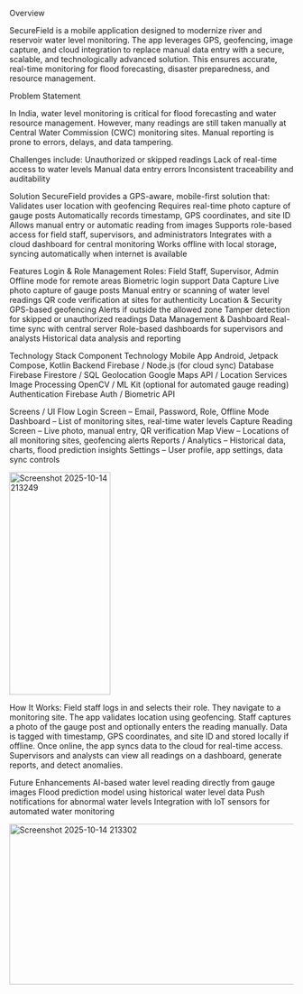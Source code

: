 Overview

SecureField is a mobile application designed to modernize river and reservoir water level monitoring. The app leverages GPS, geofencing, image capture, and cloud integration to replace manual data entry with a secure, scalable, and technologically advanced solution. This ensures accurate, real-time monitoring for flood forecasting, disaster preparedness, and resource management.

Problem Statement

In India, water level monitoring is critical for flood forecasting and water resource management. However, many readings are still taken manually at Central Water Commission (CWC) monitoring sites. Manual reporting is prone to errors, delays, and data tampering.

Challenges include:
Unauthorized or skipped readings
Lack of real-time access to water levels
Manual data entry errors
Inconsistent traceability and auditability

Solution
SecureField provides a GPS-aware, mobile-first solution that:
Validates user location with geofencing
Requires real-time photo capture of gauge posts
Automatically records timestamp, GPS coordinates, and site ID
Allows manual entry or automatic reading from images
Supports role-based access for field staff, supervisors, and administrators
Integrates with a cloud dashboard for central monitoring
Works offline with local storage, syncing automatically when internet is available

Features
Login & Role Management
Roles: Field Staff, Supervisor, Admin
Offline mode for remote areas
Biometric login support
Data Capture
Live photo capture of gauge posts
Manual entry or scanning of water level readings
QR code verification at sites for authenticity
Location & Security
GPS-based geofencing
Alerts if outside the allowed zone
Tamper detection for skipped or unauthorized readings
Data Management & Dashboard
Real-time sync with central server
Role-based dashboards for supervisors and analysts
Historical data analysis and reporting

Technology Stack
Component	Technology
Mobile App	Android, Jetpack Compose, Kotlin
Backend	Firebase / Node.js (for cloud sync)
Database	Firebase Firestore / SQL
Geolocation	Google Maps API / Location Services
Image Processing	OpenCV / ML Kit (optional for automated gauge reading)
Authentication	Firebase Auth / Biometric API


Screens / UI Flow
Login Screen – Email, Password, Role, Offline Mode
Dashboard – List of monitoring sites, real-time water levels
Capture Reading Screen – Live photo, manual entry, QR verification
Map View – Locations of all monitoring sites, geofencing alerts
Reports / Analytics – Historical data, charts, flood prediction insights
Settings – User profile, app settings, data sync controls


<img width="179" height="395" alt="Screenshot 2025-10-14 213249" src="https://github.com/user-attachments/assets/57bfc350-080d-4ee3-be78-f038331105d2" />

How It Works:
Field staff logs in and selects their role.
They navigate to a monitoring site. The app validates location using geofencing.
Staff captures a photo of the gauge post and optionally enters the reading manually.
Data is tagged with timestamp, GPS coordinates, and site ID and stored locally if offline.
Once online, the app syncs data to the cloud for real-time access.
Supervisors and analysts can view all readings on a dashboard, generate reports, and detect anomalies.

Future Enhancements
AI-based water level reading directly from gauge images
Flood prediction model using historical water level data
Push notifications for abnormal water levels
Integration with IoT sensors for automated water monitoring


<img width="586" height="285" alt="Screenshot 2025-10-14 213302" src="https://github.com/user-attachments/assets/d9ba58d9-50e8-49c8-b6b5-e36dc59f279b" />
